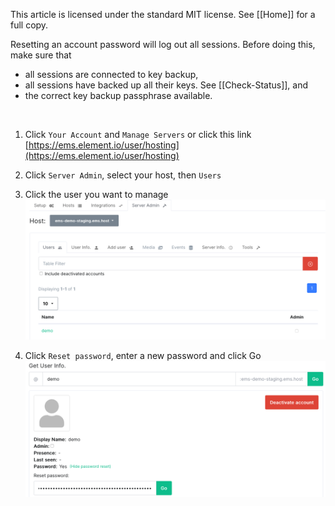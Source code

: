 This article is licensed under the standard MIT license. See [[Home]] for a full copy.

Resetting an account password will log out all sessions. Before doing this, make sure that
* all sessions are connected to key backup,
* all sessions have backed up all their keys. See [[Check-Status]], and
* the correct key backup passphrase available.

<br />

1. Click `Your Account` and `Manage Servers` or click this link [https://ems.element.io/user/hosting](https://ems.element.io/user/hosting)

1. Click `Server Admin`, select your host, then `Users`

1. Click the user you want to manage  
![](images/Screen%20Shot%202020-07-30%20at%202.45.40%20PM.png)

1. Click `Reset password`, enter a new password and click Go  
![](images/Screen%20Shot%202020-07-30%20at%202.47.25%20PM.png)

